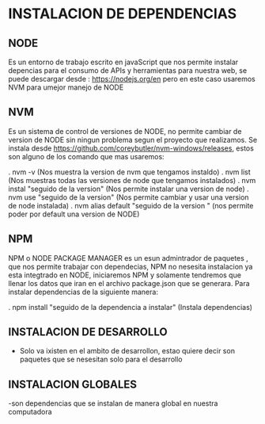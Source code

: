 # INSTALACION DE DEPENDENCIAS 

## NODE
Es un entorno de trabajo escrito en javaScript que nos permite instalar depencias para el consumo de APIs y herramientas para nuestra web, se puede descargar desde : https://nodejs.org/en pero en este caso usaremos NVM para umejor manejo de NODE
## NVM
Es un sistema de control de versiones de NODE, no permite cambiar de version de NODE  sin ningun problema  segun el proyecto que  realizamos.
Se instala desde https://github.com/coreybutler/nvm-windows/releases, estos son alguno de los  comando que mas usaremos:

. nvm -v (Nos muestra la version de nvm que tengamos instaldo)
. nvm list (Nos muestras todas las versiones de node que tengamos instalados)
. nvm instal "seguido de la version" (Nos permite instalar una  version de node)
. nvm use "seguido de la version" (Nos permite cambiar y usar una version de node instalada)
. nvm alias  default "seguido de la version " (nos permite poder por default una version de NODE)

## NPM 
NPM  o NODE PACKAGE MANAGER es un esun admintrador de paquetes , que nos permite trabajar con dependecias, NPM no nesesita instalacion ya esta integtrado en NODE, iniciaremos NPM y solamente tendremos que llenar los datos que iran en el archivo  package.json que se generara.
Para instalar dependencias de la  siguiente manera:

. npm install "seguido de la dependencia a instalar" (Instala dependencias)

## INSTALACION DE DESARROLLO
- Solo va ixisten en el ambito de desarrollon, estao quiere decir son paquetes que se nesesitan solo para el desarrollo 

## INSTALACION  GLOBALES
-son dependencias que se instalan de manera global en nuestra computadora